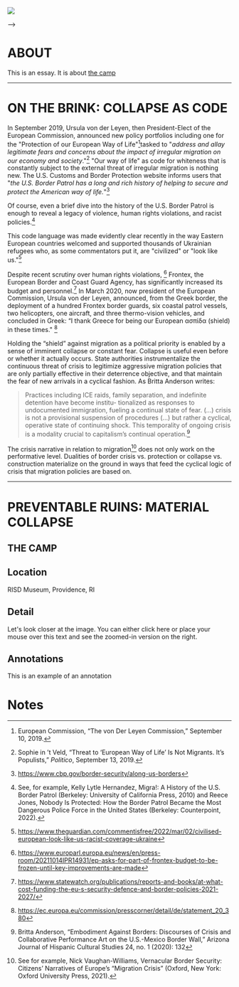 <a href="https://juncture-digital.org"><img src="https://juncture-digital.org/images/ve-button.png"></a>

<param ve-config 
       title="FAILURE INFRASTRUCTURES:
CALCULATED COLLAPSE AND THE GLOBAL BORDER REGIME"
       author="Dimitris C. Papadopoulos"
       banner="img/tonermap.png" 
       layout="vertical">
         
<!-- Entities discussed throughout the essay are typically defined before the essay text and
     are thus available in all text.  Entity identifiers (QIDs) can be found in either
     Wikipedia or Wikidata (https://www.wikidata.org)> -->
<param ve-entity eid="Q60772"> <!-- Ursula von der Leyen -->

-->
<param ve-entity eid="Q21786841"> <!-- Frontex -->

# **ABOUT**

This is an essay. It is about [the camp](#the-camp)

<param ve-image label="Satellite image" url=/img/sat2.png>

------



# **ON THE BRINK: COLLAPSE AS CODE**

In September 2019, Ursula von der Leyen, then President-Elect of the European Commission, announced new policy portfolios including one for the "Protection of our European Way of Life"[^1]tasked to "*address and allay legitimate fears and concerns about the impact of irregular migration on our economy and society*."[^2]
"Our way of life" as code for whiteness that is constantly subject to the external threat of irregular migration is nothing new. The U.S. Customs and Border Protection website informs users that "*the U.S. Border Patrol has a long and rich history of helping to secure and protect the American way of life.*"[^3]

<param ve-video id="nf2rTb49H1c">

Of course, even a brief dive into the history of the U.S. Border Patrol is enough to reveal a legacy of violence, human rights violations, and racist policies.[^4] 

This code language was made evidently clear recently in the way Eastern European countries welcomed and supported thousands of Ukrainian refugees who, as some commentators put it, are "civilized" or "look like us."[^5] 

<param ve-video id="2z9UyPurVok">



Despite recent scrutiny over human rights violations, [^6] Frontex, the European Border and Coast Guard Agency, has significantly increased its budget and personnel.[^7] In March 2020, now president of the European Commission, Ursula von der Leyen, announced, from the Greek border, the deployment of a hundred Frontex border guards, six coastal patrol vessels, two helicopters, one aircraft, and three thermo-vision vehicles, and concluded in Greek: “I thank Greece for being our European ασπίδα (shield) in these times." [^8] 

<param ve-video 
id="G4qh6X16eys?t=76"
start=yes>

Holding the “shield” against migration as a political priority  is enabled by a sense of imminent collapse or constant fear. Collapse is useful even before or whether it actually occurs. State authorities instrumentalize the continuous threat of crisis to legitimize aggressive migration policies that are only partially effective in their deterrence objective, and that maintain the fear of new arrivals in a cyclical fashion. As Britta Anderson writes:

> Practices including ICE raids, family separation, and indefinite detention have become institu-
> tionalized as responses to undocumented immigration, fueling a continual state of fear. (…) crisis is not a provisional suspension of procedures (…) but rather a cyclical, operative state of continuing shock. This temporality of ongoing crisis is a modality crucial to capitalism’s continual operation.[^9] 
>

The crisis narrative in relation to migration[^10] does not only work on the performative level. Dualities of border crisis vs. protection or collapse vs. construction materialize on the ground in ways that feed the cyclical logic of crisis that migration policies are based on. 


------



# **PREVENTABLE RUINS: MATERIAL COLLAPSE**



## THE CAMP

















## Location

RISD Museum, Providence, RI
<param ve-map center="Q2148186" zoom="18" prefer-geojson>

## Detail
Let's look closer at the image.
You can either <span data-click-image-zoomto="483,264,165,192">click here</span> or place your mouse <span data-mouseover-image-zoomto="483,264,165,192">over this text</span> and see the zoomed-in version on the right.
<param ve-image fit="cover" url="https://risdmuseum.org/sites/default/files/museumplus/205426.jpg">



## Annotations
This is an example of an annotation
<param ve-image title="Roasted Coffee Beans" url="https://upload.wikimedia.org/wikipedia/commons/c/c5/Roasted_coffee_beans.jpg">


<param ve-image label="Paris Street; Rainy Day" license="public domain" manifest="https://dimaterialist.github.io/test2/manifests/paris.json">

<param ve-image label="Paris" license="public domain" manifest="https://dimaterialist.github.io/test2/manifests/newparis.json"> 


# Notes

[^1]: European Commission, “The von Der Leyen Commission,” September 10, 2019.

[^2]: Sophie in ’t Veld, “Threat to ‘European Way of Life’ Is Not Migrants. It’s Populists,” *Politico*, September 13, 2019.
[^3]: https://www.cbp.gov/border-security/along-us-borders 
[^4]: See, for example, Kelly Lytle Hernandez, Migra!: A History of the U.S. Border Patrol (Berkeley: University of California Press, 2010) and Reece Jones, Nobody Is Protected: How the Border Patrol Became the Most Dangerous Police Force in the United States (Berkeley: Counterpoint, 2022).
[^5]:  https://www.theguardian.com/commentisfree/2022/mar/02/civilised-european-look-like-us-racist-coverage-ukraine 
[^6]: https://www.europarl.europa.eu/news/en/press-room/20211014IPR14931/ep-asks-for-part-of-frontex-budget-to-be-frozen-until-key-improvements-are-made 
[^7]: https://www.statewatch.org/publications/reports-and-books/at-what-cost-funding-the-eu-s-security-defence-and-border-policies-2021-2027/ 
[^8]: https://ec.europa.eu/commission/presscorner/detail/de/statement_20_380 
[^9]: Britta Anderson, “Embodiment Against Borders: Discourses of Crisis and Collaborative Performance Art on the U.S.-Mexico Border Wall,” Arizona Journal of Hispanic Cultural Studies 24, no. 1 (2020): 132
[^10]: See for example, Nick Vaughan-Williams, Vernacular Border Security: Citizens’ Narratives of Europe’s “Migration Crisis” (Oxford, New York: Oxford University Press, 2021).